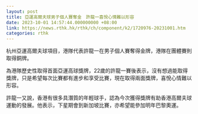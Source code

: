 ```yaml
---
layout: post
title: 亞運高爾夫球男子個人賽奪金　許龍一喜悅心情難以形容
date: 2023-10-01 14:57:44.000000000 +08:00
link: https://news.rthk.hk/rthk/ch/component/k2/1720976-20231001.htm
categories: rthk
---
```


杭州亞運高爾夫球項目，港隊代表許龍一在男子個人賽奪得金牌，港隊在團體賽則取得銅牌。

為港隊歷史性取得首面亞運高球獎牌，22歲的許龍一賽後表示，沒有想過能取得獎牌，只是希望每次比賽都有進步和享受比賽，現在取得兩面獎牌，喜悅心情難以形容。

許龍一又說，香港有很多具潛質的年輕球手，認為今次獲得獎牌有助香港高爾夫球運動的發展。他表示，下星期會到新加坡比賽，亦希望能參加明年巴黎奧運。
